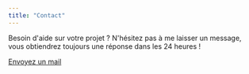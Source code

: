```yaml
---
title: "Contact"
---
```


Besoin d'aide sur votre projet ? N'hésitez pas à me laisser un message, vous obtiendrez toujours une réponse dans les 24 heures !

<a class="text-orange" href="mailto:dck@outlook.fr">
Envoyez un mail
</a>
